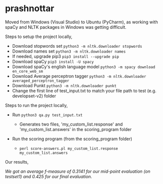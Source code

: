 # prashnottar

Moved from Windows (Visual Studio) to Ubuntu (PyCharm), as working with spaCy and NLTK packages in Windows was getting difficult.

Steps to setup the project locally,

- Download stopwords set `python3 -m nltk.downloader stopwords`
- Download names set `python3 -m nltk.downloader names`
- If needed, upgrade pip3 `pip3 install --upgrade pip`
- Download spaCy `pip3 install -U spacy`
- Download spaCy's english language model `python3 -m spacy download en_core_web_sm`
- Download Average perceptron tagger `python3 -m nltk.downloader averaged_perceptron_tagger`
- Download Punkt `python3 -m nltk.downloader punkt`
- Change the first line of test_input.txt to match your file path to test (e.g. developset-v2) folder

Steps to run the project locally,

 - Run `python3 qa.py test_input.txt`
    - Generates two files, 'my_custom_list.response' and 'my_custom_list.answers' in the scoring_program folder

 - Run the scoring program (from the scoring_program folder)
    - `perl score-answers.pl my_custom_list.response my_custom_list.answers`

Our results,

*We got an average f-measure of 0.3141 for our mid-point evaluation (on testset1) and 0.425 for our final evaluation.*
